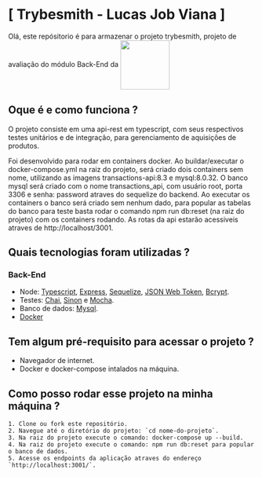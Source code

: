 # [ Trybesmith - Lucas Job Viana ] 

Olá, este repósitorio é para armazenar o projeto trybesmith, projeto de avaliação do módulo Back-End da <a href="https://www.betrybe.com/formacao" target="_blank"><img src="https://theme.zdassets.com/theme_assets/9633455/ecf228e8c15da1a8bd07f574e675a0ac59330968.png" align="center" width="100px"></a>

## Oque é e como funciona ?

O projeto consiste em uma api-rest em typescript, com seus respectivos testes unitários e de integração, para gerenciamento de aquisições de produtos.

Foi desenvolvido para rodar em containers docker. Ao buildar/executar o docker-compose.yml na raiz do projeto, será criado dois containers sem nome, utilizando as imagens transactions-api:8.3 e mysql:8.0.32. O banco mysql será criado com o nome transactions_api, com usuário root, porta 3306 e senha: password atraves do sequelize do backend.
Ao executar os containers o banco será criado sem nenhum dado, para popular as tabelas do banco para teste basta rodar o comando npm run db:reset (na raiz do projeto) com os containers rodando. 
As rotas da api estarão acessiveis atraves de http://localhost/3001.

## Quais tecnologias foram utilizadas ? 

### Back-End
  - Node: [Typescript](https://www.typescriptlang.org/), [Express](https://expressjs.com/pt-br/), [Sequelize](https://sequelize.org/), [JSON Web Token](https://jwt.io/), [Bcrypt](https://www.npmjs.com/package/bcrypt).
  - Testes: [Chai](https://www.chaijs.com/), [Sinon](https://sinonjs.org/) e [Mocha](https://mochajs.org/).
  - Banco de dados: [Mysql](https://www.mysql.com/).
  - [Docker](https://www.docker.com/)

## Tem algum pré-requisito para acessar o projeto ?

- Navegador de internet.
- Docker e docker-compose intalados na máquina.

## Como posso rodar esse projeto na minha máquina ?

    1. Clone ou fork este repositório.
    2. Navegue até o diretório do projeto: `cd nome-do-projeto`.
    3. Na raiz do projeto execute o comando: docker-compose up --build.
    4. Na raiz do projeto execute o comando: npm run db:reset para popular o banco de dados.
    5. Acesse os endpoints da aplicação atraves do endereço `http://localhost:3001/`.



